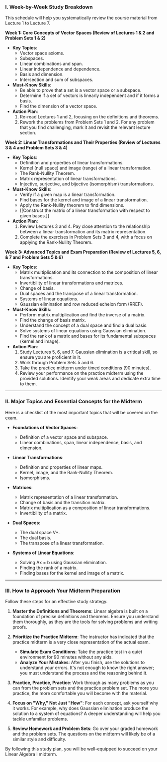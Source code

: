 ### I. Week-by-Week Study Breakdown

This schedule will help you systematically review the course material from Lecture 1 to Lecture 7.

**Week 1: Core Concepts of Vector Spaces (Review of Lectures 1 & 2 and Problem Sets 1 & 2)**
*   **Key Topics**:
    *   Vector space axioms.
    *   Subspaces.
    *   Linear combinations and span.
    *   Linear independence and dependence.
    *   Basis and dimension.
    *   Intersection and sum of subspaces.
*   **Must-Know Skills**:
    *   Be able to prove that a set is a vector space or a subspace.
    *   Determine if a set of vectors is linearly independent and if it forms a basis.
    *   Find the dimension of a vector space.
*   **Action Plan**:
    1.  Re-read Lectures 1 and 2, focusing on the definitions and theorems.
    2.  Rework the problems from Problem Sets 1 and 2. For any problem that you find challenging, mark it and revisit the relevant lecture section.

**Week 2: Linear Transformations and Their Properties (Review of Lectures 3 & 4 and Problem Sets 3 & 4)**
*   **Key Topics**:
    *   Definition and properties of linear transformations.
    *   Kernel (null space) and image (range) of a linear transformation.
    *   The Rank-Nullity Theorem.
    *   Matrix representation of linear transformations.
    *   Injective, surjective, and bijective (isomorphism) transformations.
*   **Must-Know Skills**:
    *   Verify if a given map is a linear transformation.
    *   Find bases for the kernel and image of a linear transformation.
    *   Apply the Rank-Nullity theorem to find dimensions.
    *   [[Construct the matrix of a linear transformation with respect to given bases.]]
*   **Action Plan**:
    1.  Review Lectures 3 and 4. Pay close attention to the relationship between a linear transformation and its matrix representation.
    2.  Complete the exercises in Problem Sets 3 and 4, with a focus on applying the Rank-Nullity Theorem.

**Week 3: Advanced Topics and Exam Preparation (Review of Lectures 5, 6, & 7 and Problem Sets 5 & 6)**
*   **Key Topics**:
    *   Matrix multiplication and its connection to the composition of linear transformations.
    *   Invertibility of linear transformations and matrices. 
    *   Change of basis.
    *   Dual spaces and the transpose of a linear transformation.
    *   Systems of linear equations.
    *   Gaussian elimination and row reduced echelon form (RREF).
*   **Must-Know Skills**:
    *   Perform matrix multiplication and find the inverse of a matrix.
    *   Find the change of basis matrix.
    *   Understand the concept of a dual space and find a dual basis.
    *   Solve systems of linear equations using Gaussian elimination.
    *   Find the rank of a matrix and bases for its fundamental subspaces (kernel and image).
*   **Action Plan**:
    1.  Study Lectures 5, 6, and 7. Gaussian elimination is a critical skill, so ensure you are proficient in it.
    2.  Work through Problem Sets 5 and 6.
    3.  Take the practice midterm under timed conditions (90 minutes).
    4.  Review your performance on the practice midterm using the provided solutions. Identify your weak areas and dedicate extra time to them.

---

### II. Major Topics and Essential Concepts for the Midterm

Here is a checklist of the most important topics that will be covered on the exam.

*   **Foundations of Vector Spaces**:
    *   Definition of a vector space and subspace.
    *   Linear combinations, span, linear independence, basis, and dimension.

*   **Linear Transformations**:
    *   Definition and properties of linear maps.
    *   Kernel, image, and the Rank-Nullity Theorem.
    *   Isomorphisms.

*   **Matrices**:
    *   Matrix representation of a linear transformation.
    *   Change of basis and the transition matrix.
    *   Matrix multiplication as a composition of linear transformations.
    *   Invertibility of a matrix.

*   **Dual Spaces**:
    *   The dual space V*.
    *   The dual basis.
    *   The transpose of a linear transformation.

*   **Systems of Linear Equations**:
    *   Solving Ax = b using Gaussian elimination.
    *   Finding the rank of a matrix.
    *   Finding bases for the kernel and image of a matrix.

---

### III. How to Approach Your Midterm Preparation

Follow these steps for an effective study strategy.

1.  **Master the Definitions and Theorems**: Linear algebra is built on a foundation of precise definitions and theorems. Ensure you understand them thoroughly, as they are the tools for solving problems and writing proofs.

2.  **Prioritize the Practice Midterm**: The instructor has indicated that the practice midterm is a very close representation of the actual exam.
    *   **Simulate Exam Conditions**: Take the practice test in a quiet environment for 90 minutes without any aids.
    *   **Analyze Your Mistakes**: After you finish, use the solutions to understand your errors. It's not enough to know the right answer; you must understand the process and the reasoning behind it.

3.  **Practice, Practice, Practice**: Work through as many problems as you can from the problem sets and the practice problem set. The more you practice, the more comfortable you will become with the material.

4.  **Focus on "Why," Not Just "How"**: For each concept, ask yourself why it works. For example, why does Gaussian elimination produce the solution to a system of equations? A deeper understanding will help you tackle unfamiliar problems.

5.  **Review Homework and Problem Sets**: Go over your graded homework and the problem sets. The questions on the midterm will likely be of a similar style and difficulty.

By following this study plan, you will be well-equipped to succeed on your Linear Algebra I midterm.